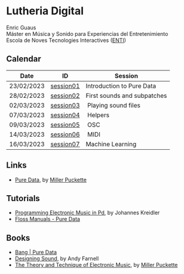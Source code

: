 # Lutheria Digital
Enric Guaus  
Máster en Música y Sonido para Experiencias del Entretenimiento  
Escola de Noves Tecnologies Interactives (<a href="https://enti.cat/" target="_blank">ENTI</a>)  

## Calendar

| Date | ID | Session |
|---|---|---|
| 23/02/2023 | [session01](session01) | Introduction to Pure Data|
| 28/02/2023 | [session02](session02) | First sounds and subpatches|
| 02/03/2023 | [session03](session03) | Playing sound files|
| 07/03/2023 | [session04](session04) | Helpers|
| 09/03/2023 | [session05](session05) | OSC|
| 14/03/2023 | [session06](session06) | MIDI|
| 16/03/2023 | [session07](session07) | Machine Learning|

## Links

* [Pure Data](https://puredata.info/), by [Miller Puckette](http://msp.ucsd.edu/)

## Tutorials 

* [Programming Electronic Music in Pd](http://www.pd-tutorial.com/english/index.html), by Johannes Kreidler
* [Floss Manuals - Pure Data](http://archive.flossmanuals.net/pure-data/)

## Books

* [Bang | Pure Data](https://puredata.info/groups/pd-graz/label/book)
* [Designing Sound](https://mitpress.mit.edu/9780262014410/designing-sound/), by Andy Farnell
* [The Theory and Technique of Electronic Music](http://msp.ucsd.edu/techniques.htm), by [Miller Puckette](http://msp.ucsd.edu/)
